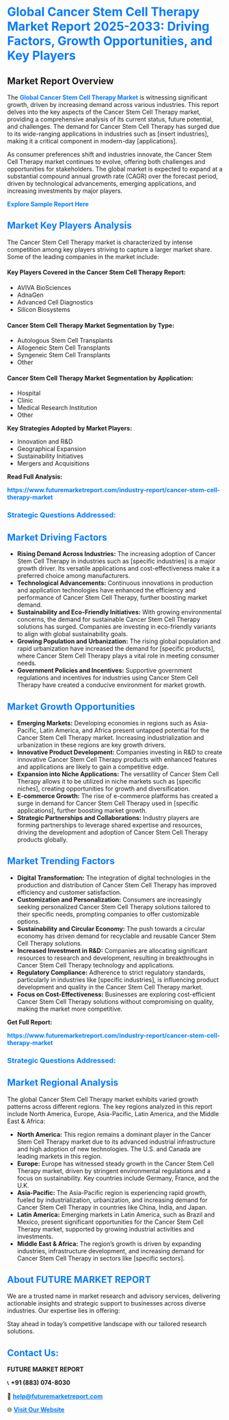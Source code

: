 <h1 style="color: #007BFF;">Global Cancer Stem Cell Therapy Market Report 2025-2033: Driving Factors, Growth Opportunities, and Key Players</h1>

<section id="overview">
<h2>Market Report Overview</h2>
<p>The <a href="https://www.futuremarketreport.com/industry-report/cancer-stem-cell-therapy-market" style="color: #007BFF; text-decoration: none;"><strong>Global Cancer Stem Cell Therapy Market</strong></a> is witnessing significant growth, driven by increasing demand across various industries. This report delves into the key aspects of the Cancer Stem Cell Therapy market, providing a comprehensive analysis of its current status, future potential, and challenges. The demand for Cancer Stem Cell Therapy has surged due to its wide-ranging applications in industries such as [insert industries], making it a critical component in modern-day [applications].</p>
<p>As consumer preferences shift and industries innovate, the Cancer Stem Cell Therapy market continues to evolve, offering both challenges and opportunities for stakeholders. The global market is expected to expand at a substantial compound annual growth rate (CAGR) over the forecast period, driven by technological advancements, emerging applications, and increasing investments by major players.</p>
</section>

<section id="overview">
<p><a href="https://www.futuremarketreport.com/request-sample/reportId=90167" style="color: #007BFF; text-decoration: none;"><strong>Explore Sample Report Here</strong></a></p>
</section>

<section id="key-players">
<h2 style="color: #007BFF;">Market Key Players Analysis</h2>
<p>The Cancer Stem Cell Therapy market is characterized by intense competition among key players striving to capture a larger market share. Some of the leading companies in the market include:</p>
<h4>Key Players Covered in the Cancer Stem Cell Therapy Report:</h4>
<ul><li>AVIVA BioSciences</li><li>AdnaGen</li><li>Advanced Cell Diagnostics</li><li>Silicon Biosystems</li></ul>
<h4>Cancer Stem Cell Therapy Market Segmentation by Type:</h4>
<ul><li>Autologous Stem Cell Transplants</li><li>Allogeneic Stem Cell Transplants</li><li>Syngeneic Stem Cell Transplants</li><li>Other</li></ul>

<h4>Cancer Stem Cell Therapy Market Segmentation by Application:</h4>
<ul><li>Hospital</li><li>Clinic</li><li>Medical Research Institution</li><li>Other</li></ul>
<p><strong>Key Strategies Adopted by Market Players:</strong></p>
<ul>
<li>Innovation and R&D</li>
<li>Geographical Expansion</li>
<li>Sustainability Initiatives</li>
<li>Mergers and Acquisitions</li>
</ul>
</section>

<section>
<p><strong>Read Full Analysis: </strong></p><a href="https://www.futuremarketreport.com/industry-report/cancer-stem-cell-therapy-market" style="color: #007BFF; text-decoration: none;"><strong>https://www.futuremarketreport.com/industry-report/cancer-stem-cell-therapy-market</strong></a>
<h3 style="color: #007BFF;">Strategic Questions Addressed:</h3>
</section>

<section id="driving-factors">
<h2 style="color: #007BFF;">Market Driving Factors</h2>
<ul>
<li><strong>Rising Demand Across Industries:</strong> The increasing adoption of Cancer Stem Cell Therapy in industries such as [specific industries] is a major growth driver. Its versatile applications and cost-effectiveness make it a preferred choice among manufacturers.</li>
<li><strong>Technological Advancements:</strong> Continuous innovations in production and application technologies have enhanced the efficiency and performance of Cancer Stem Cell Therapy, further boosting market demand.</li>
<li><strong>Sustainability and Eco-Friendly Initiatives:</strong> With growing environmental concerns, the demand for sustainable Cancer Stem Cell Therapy solutions has surged. Companies are investing in eco-friendly variants to align with global sustainability goals.</li>
<li><strong>Growing Population and Urbanization:</strong> The rising global population and rapid urbanization have increased the demand for [specific products], where Cancer Stem Cell Therapy plays a vital role in meeting consumer needs.</li>
<li><strong>Government Policies and Incentives:</strong> Supportive government regulations and incentives for industries using Cancer Stem Cell Therapy have created a conducive environment for market growth.</li>
</ul>
</section>

<section id="growth-opportunities">
<h2 style="color: #007BFF;">Market Growth Opportunities</h2>
<ul>
<li><strong>Emerging Markets:</strong> Developing economies in regions such as Asia-Pacific, Latin America, and Africa present untapped potential for the Cancer Stem Cell Therapy market. Increasing industrialization and urbanization in these regions are key growth drivers.</li>
<li><strong>Innovative Product Development:</strong> Companies investing in R&D to create innovative Cancer Stem Cell Therapy products with enhanced features and applications are likely to gain a competitive edge.</li>
<li><strong>Expansion into Niche Applications:</strong> The versatility of Cancer Stem Cell Therapy allows it to be utilized in niche markets such as [specific niches], creating opportunities for growth and diversification.</li>
<li><strong>E-commerce Growth:</strong> The rise of e-commerce platforms has created a surge in demand for Cancer Stem Cell Therapy used in [specific applications], further boosting market growth.</li>
<li><strong>Strategic Partnerships and Collaborations:</strong> Industry players are forming partnerships to leverage shared expertise and resources, driving the development and adoption of Cancer Stem Cell Therapy products globally.</li>
</ul>
</section>

<section id="trending-factors">
<h2 style="color: #007BFF;">Market Trending Factors</h2>
<ul>
<li><strong>Digital Transformation:</strong> The integration of digital technologies in the production and distribution of Cancer Stem Cell Therapy has improved efficiency and customer satisfaction.</li>
<li><strong>Customization and Personalization:</strong> Consumers are increasingly seeking personalized Cancer Stem Cell Therapy solutions tailored to their specific needs, prompting companies to offer customizable options.</li>
<li><strong>Sustainability and Circular Economy:</strong> The push towards a circular economy has driven demand for recyclable and reusable Cancer Stem Cell Therapy solutions.</li>
<li><strong>Increased Investment in R&D:</strong> Companies are allocating significant resources to research and development, resulting in breakthroughs in Cancer Stem Cell Therapy technology and applications.</li>
<li><strong>Regulatory Compliance:</strong> Adherence to strict regulatory standards, particularly in industries like [specific industries], is influencing product development and quality in the Cancer Stem Cell Therapy market.</li>
<li><strong>Focus on Cost-Effectiveness:</strong> Businesses are exploring cost-efficient Cancer Stem Cell Therapy solutions without compromising on quality, making the market more competitive.</li>
</ul>
</section>

<section>
<p><strong>Get Full Report: </strong></p><a href="https://www.futuremarketreport.com/industry-report/cancer-stem-cell-therapy-market" style="color: #007BFF; text-decoration: none;"><strong>https://www.futuremarketreport.com/industry-report/cancer-stem-cell-therapy-market</strong></a>
<h3 style="color: #007BFF;">Strategic Questions Addressed:</h3>
</section>


<section id="regional-analysis">
<h2 style="color: #007BFF;">Market Regional Analysis</h2>
<p>The global Cancer Stem Cell Therapy market exhibits varied growth patterns across different regions. The key regions analyzed in this report include North America, Europe, Asia-Pacific, Latin America, and the Middle East & Africa:</p>
<ul>
<li><strong>North America:</strong> This region remains a dominant player in the Cancer Stem Cell Therapy market due to its advanced industrial infrastructure and high adoption of new technologies. The U.S. and Canada are leading markets in this region.</li>
<li><strong>Europe:</strong> Europe has witnessed steady growth in the Cancer Stem Cell Therapy market, driven by stringent environmental regulations and a focus on sustainability. Key countries include Germany, France, and the U.K.</li>
<li><strong>Asia-Pacific:</strong> The Asia-Pacific region is experiencing rapid growth, fueled by industrialization, urbanization, and increasing demand for Cancer Stem Cell Therapy in countries like China, India, and Japan.</li>
<li><strong>Latin America:</strong> Emerging markets in Latin America, such as Brazil and Mexico, present significant opportunities for the Cancer Stem Cell Therapy market, supported by growing industrial activities and investments.</li>
<li><strong>Middle East & Africa:</strong> The region’s growth is driven by expanding industries, infrastructure development, and increasing demand for Cancer Stem Cell Therapy in sectors like [specific sectors].</li>
</ul>
</section>

<footer>
<h2 style="color: #007BFF;">About FUTURE MARKET REPORT</h2>
<p>We are a trusted name in market research and advisory services, delivering actionable insights and strategic support to businesses across diverse industries. Our expertise lies in offering:</p>

<p>Stay ahead in today’s competitive landscape with our tailored research solutions.</p>

<h2 style="color: #007BFF;">Contact Us:</h2>
<p><strong>FUTURE MARKET REPORT</strong></p>
<p>📞 <strong>+91 (883) 074-8030</strong></p>
<p>📧 <strong><a href="mailto:help@futuremarketreport.com" style="color: #007BFF;">help@futuremarketreport.com</a></strong></p>
<p>🌐 <strong><a href="https://www.futuremarketreport.com/" style="color: #007BFF;">Visit Our Website</a></strong></p>
</footer>